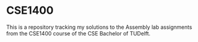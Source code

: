 # CSE1400
This is a repository tracking my solutions to the Assembly lab assignments from the CSE1400 course of the CSE Bachelor of TUDelft.